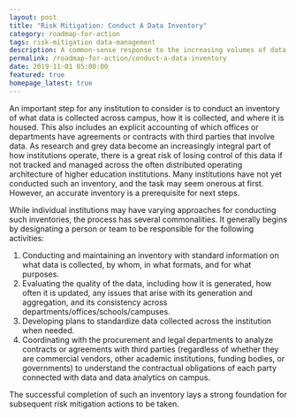 ```yaml
---
layout: post
title: "Risk Mitigation: Conduct A Data Inventory"
category: roadmap-for-action
tags: risk-mitigation data-management
description: A common-sense response to the increasing volumes of data collected across campuses and the rising deployment of data analytics tools.
permalink: /roadmap-for-action/conduct-a-data-inventory
date: 2019-11-01 05:00:00
featured: true
homepage_latest: true
---
```


An important step for any institution to consider is to conduct an inventory of what data is collected across campus, how it is collected, and where it is housed. This also includes an explicit accounting of which offices or departments have agreements or contracts with third parties that involve data. As research and grey data become an increasingly integral part of how institutions operate, there is a great risk of losing control of this data if not tracked and managed across the often distributed operating architecture of higher education institutions. Many institutions have not yet conducted such an inventory, and the task may seem onerous at first. However, an accurate inventory is a prerequisite for next steps.

While individual institutions may have varying approaches for conducting such inventories, the process has several commonalities. It generally begins by designating a person or team to be responsible for the following activities:

1. Conducting and maintaining an inventory with standard information on what data is collected, by whom, in what formats, and for what purposes.
2. Evaluating the quality of the data, including how it is generated, how often it is updated, any issues that arise with its generation and aggregation, and its consistency across departments/offices/schools/campuses.
3. Developing plans to standardize data collected across the institution when needed.
4. Coordinating with the procurement and legal departments to analyze contracts or agreements with third parties (regardless of whether they are commercial vendors, other academic institutions, funding bodies, or governments) to understand the contractual obligations of each party connected with data and data analytics on campus.

The successful completion of such an inventory lays a strong foundation for subsequent risk mitigation actions to be taken.
